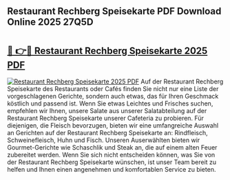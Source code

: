 ## Restaurant Rechberg Speisekarte PDF Download Online 2025 27Q5D

# <h2><a href="http://gc96oq.nevu.top/?p=Restaurant+Rechberg+Speisekarte">🔗 👉🔴 Restaurant Rechberg Speisekarte 2025 PDF</a></h2>

[![Restaurant Rechberg Speisekarte 2025 PDF](https://i.imgur.com/dBaPXMq.png)](http://gc96oq.nevu.top/?p=Restaurant+Rechberg+Speisekarte)
Auf der Restaurant Rechberg Speisekarte des Restaurants oder Cafés finden Sie nicht nur eine Liste der vorgeschlagenen Gerichte, sondern auch etwas, das für Ihren Geschmack köstlich und passend ist. Wenn Sie etwas Leichtes und Frisches suchen, empfehlen wir Ihnen, unsere Salate aus unserer Salatabteilung auf der Restaurant Rechberg Speisekarte unserer Cafeteria zu probieren. Für diejenigen, die Fleisch bevorzugen, bieten wir eine umfangreiche Auswahl an Gerichten auf der Restaurant Rechberg Speisekarte an: Rindfleisch, Schweinefleisch, Huhn und Fisch. Unseren Auserwählten bieten wir Gourmet-Gerichte wie Schaschlik und Steak an, die auf einem alten Feuer zubereitet werden. Wenn Sie sich nicht entscheiden können, was Sie von der Restaurant Rechberg Speisekarte wünschen, ist unser Team bereit zu helfen und Ihnen einen angenehmen und komfortablen Service zu bieten.
